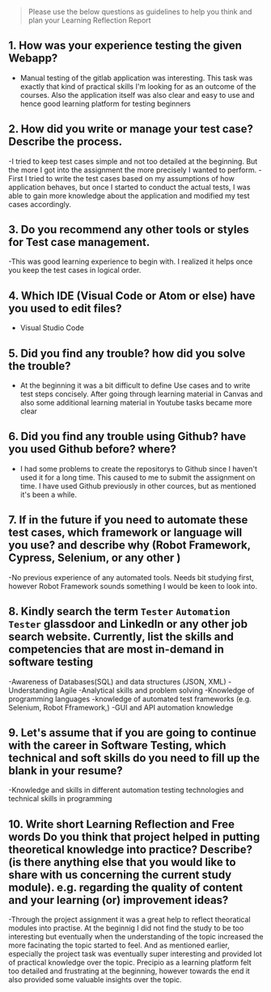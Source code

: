 > Please use the below questions as guidelines to help you think and plan your Learning Reflection Report

## 1. How was your experience testing the given Webapp?

- Manual testing of the gitlab application was interesting. This task was exactly that kind of practical skills I'm looking for as an outcome of the courses. Also the application itself was also clear and easy to use and hence good learning platform for testing beginners

## 2. How did you write or manage your test case? Describe the process.

-I tried to keep test cases simple and not too detailed at the beginning. But the more I got into the assignment the more precisely I wanted to perform.
-First I tried to write the test cases based on my assumptions of how application behaves, but once I started to conduct the actual tests, I was able to gain more knowledge about the application and modified my test cases accordingly.

## 3. Do you recommend any other tools or styles for Test case management.

-This was good learning experience to begin with. I realized it helps once you keep the test cases in logical order.

## 4. Which IDE (Visual Code or Atom or else) have you used to edit files?

- Visual Studio Code

## 5. Did you find any trouble? how did you solve the trouble?

- At the beginning it was a bit difficult to define Use cases and to write test steps concisely. After going through learning material in Canvas and also some additional learning material in Youtube tasks became more clear

## 6. Did you find any trouble using Github? have you used Github before? where?

- I had some problems to create the repositorys to Github since I haven't used it for a long time. This caused to me to submit the assignment on time. I have used Github previously in other cources, but as mentioned it's been a while.

## 7. If in the future if you need to automate these test cases, which framework or language will you use? and describe why (Robot Framework, Cypress, Selenium, or any other )

-No previous experience of any automated tools. Needs bit studying first, however Robot Framework sounds something I would be keen to look into.

## 8. Kindly search the term `Tester` `Automation Tester` glassdoor and LinkedIn or any other job search website. Currently, list the skills and competencies that are most in-demand in software testing

-Awareness of Databases(SQL) and data structures (JSON, XML)
-Understanding Agile
-Analytical skills and problem solving
-Knowledge of programming languages
-knowledge of automated test frameworks (e.g. Selenium, Robot Fframework,)
-GUI and API automation knowledge

## 9. **Let's assume** that if you are going to continue with the career in Software Testing, which technical and soft skills do you need to fill up the blank in your resume?

-Knowledge and skills in different automation testing technologies and technical skills in programming

## 10. Write short Learning Reflection and Free words Do you think that project helped in putting theoretical knowledge into practice? Describe? (is there anything else that you would like to share with us concerning the current study module). e.g. regarding the quality of content and your learning (or) improvement ideas?

-Through the project assignment it was a great help to reflect theoratical modules into practise. At the beginnig I did not find the study to be too interesting but eventually when the understanding of the topic increased the more facinating the topic started to feel. And as mentioned earlier, especially the project task was eventually super interesting and provided lot of practical knowledge over the topic. Precipio as a learning platform felt too detailed and frustrating at the beginning, however towards the end it also provided some valuable insights over the topic.
